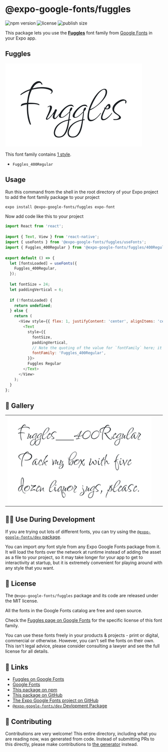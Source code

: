 # @expo-google-fonts/fuggles

![npm version](https://flat.badgen.net/npm/v/@expo-google-fonts/fuggles)
![license](https://flat.badgen.net/github/license/expo/google-fonts)
![publish size](https://flat.badgen.net/packagephobia/install/@expo-google-fonts/fuggles)

This package lets you use the [**Fuggles**](https://fonts.google.com/specimen/Fuggles) font family from [Google Fonts](https://fonts.google.com/) in your Expo app.

## Fuggles

![Fuggles](./font-family.png)

This font family contains [1 style](#-gallery).

- `Fuggles_400Regular`

## Usage

Run this command from the shell in the root directory of your Expo project to add the font family package to your project
```sh
expo install @expo-google-fonts/fuggles expo-font
```

Now add code like this to your project
```js
import React from 'react';

import { Text, View } from 'react-native';
import { useFonts } from '@expo-google-fonts/fuggles/useFonts';
import { Fuggles_400Regular } from '@expo-google-fonts/fuggles/400Regular';

export default () => {
  let [fontsLoaded] = useFonts({
    Fuggles_400Regular,
  });

  let fontSize = 24;
  let paddingVertical = 6;

  if (!fontsLoaded) {
    return undefined;
  } else {
    return (
      <View style={{ flex: 1, justifyContent: 'center', alignItems: 'center' }}>
        <Text
          style={{
            fontSize,
            paddingVertical,
            // Note the quoting of the value for `fontFamily` here; it expects a string!
            fontFamily: 'Fuggles_400Regular',
          }}>
          Fuggles Regular
        </Text>
      </View>
    );
  }
};

```

## 🔡 Gallery


||||
|-|-|-|
|![Fuggles_400Regular](.//400Regular/Fuggles_400Regular.ttf.png)||||


## 👩‍💻 Use During Development

If you are trying out lots of different fonts, you can try using the [`@expo-google-fonts/dev` package](https://github.com/expo/google-fonts/tree/master/font-packages/dev#readme).

You can import *any* font style from any Expo Google Fonts package from it. It will load the fonts
over the network at runtime instead of adding the asset as a file to your project, so it may take longer
for your app to get to interactivity at startup, but it is extremely convenient
for playing around with any style that you want.

## 📖 License

The `@expo-google-fonts/fuggles` package and its code are released under the MIT license.

All the fonts in the Google Fonts catalog are free and open source.

Check the [Fuggles page on Google Fonts](https://fonts.google.com/specimen/Fuggles) for the specific license of this font family.

You can use these fonts freely in your products & projects - print or digital, commercial or otherwise. However, you can't sell the fonts on their own. This isn't legal advice, please consider consulting a lawyer and see the full license for all details.

## 🔗 Links

- [Fuggles on Google Fonts](https://fonts.google.com/specimen/Fuggles)
- [Google Fonts](https://fonts.google.com/)
- [This package on npm](https://www.npmjs.com/package/@expo-google-fonts/fuggles)
- [This package on GitHub](https://github.com/expo/google-fonts/tree/master/font-packages/fuggles)
- [The Expo Google Fonts project on GitHub](https://github.com/expo/google-fonts)
- [`@expo-google-fonts/dev` Devlopment Package](https://github.com/expo/google-fonts/tree/master/font-packages/dev)

## 🤝 Contributing

Contributions are very welcome! This entire directory, including what you are reading now, was generated from code. Instead of submitting PRs to this directly, please make contributions to [the generator](https://github.com/expo/google-fonts/tree/master/packages/generator) instead.
